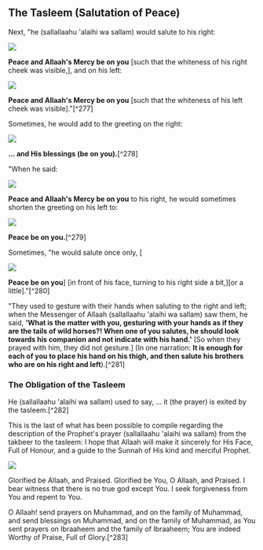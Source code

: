 

## The Tasleem (Salutation of Peace)

Next, "he (sallallaahu 'alaihi wa sallam) would salute to his right:

![](/images/salah/902.gif)

**Peace and Allaah's Mercy be on you** [such that the whiteness of his right cheek was visible,], and on his left:

![](/images/salah/903.gif)

**Peace and Allaah's Mercy be on you** [such that the whiteness of his left cheek was visible]."[^277]

Sometimes, he would add to the greeting on the right:

![](/images/salah/911.gif)

**... and His blessings (be on you).**[^278]

"When he said:

![](/images/salah/912.gif)

**Peace and Allaah's Mercy be on you** to his right, he would sometimes shorten the greeting on his left to:

![](/images/salah/913.gif)

**Peace be on you.**[^279]

Sometimes, "he would salute once only, [

![](/images/salah/914.gif)

**Peace be on you**] [in front of his face, turning to his right side a bit,][or a little]."[^280]

"They used to gesture with their hands when saluting to the right and left; when the Messenger of Allaah (sallallaahu 'alaihi wa sallam) saw them, he said, **'What is the matter with you, gesturing with your hands as if they are the tails of wild horses?! When one of you salutes, he should look towards his companion and not indicate with his hand.'** [So when they prayed with him, they did not gesture.] (In one narration: **It is enough for each of you to place his hand on his thigh, and then salute his brothers who are on his right and left**).[^281]

### The Obligation of the Tasleem

He (sallallaahu 'alaihi wa sallam) used to say, ... it (the prayer) is exited by the tasleem.[^282]

This is the last of what has been possible to compile regarding the description of the Prophet's prayer (sallallaahu 'alaihi wa sallam) from the takbeer to the tasleem: I hope that Allaah will make it sincerely for His Face, Full of Honour, and a guide to the Sunnah of His kind and merciful Prophet.

![](/images/salah/921.gif)

Glorified be Allaah, and Praised. Glorified be You, O Allaah, and Praised. I bear witness that there is no true god except You. I seek forgiveness from You and repent to You.

O Allaah! send prayers on Muhammad, and on the family of Muhammad, and send blessings on Muhammad, and on the family of Muhammad, as You sent prayers on Ibraaheem and the family of Ibraaheem; You are indeed Worthy of Praise, Full of Glory.[^283]


